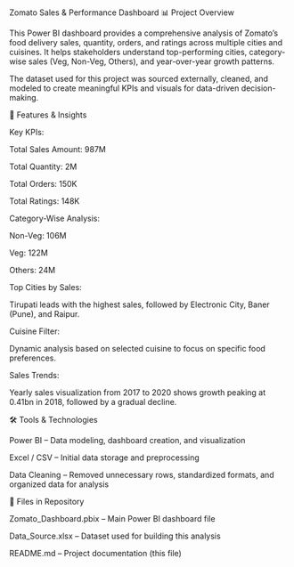 Zomato Sales & Performance Dashboard
📊 Project Overview

This Power BI dashboard provides a comprehensive analysis of Zomato’s food delivery sales, quantity, orders, and ratings across multiple cities and cuisines. It helps stakeholders understand top-performing cities, category-wise sales (Veg, Non-Veg, Others), and year-over-year growth patterns.

The dataset used for this project was sourced externally, cleaned, and modeled to create meaningful KPIs and visuals for data-driven decision-making.

🚀 Features & Insights

Key KPIs:

Total Sales Amount: 987M

Total Quantity: 2M

Total Orders: 150K

Total Ratings: 148K

Category-Wise Analysis:

Non-Veg: 106M

Veg: 122M

Others: 24M

Top Cities by Sales:

Tirupati leads with the highest sales, followed by Electronic City, Baner (Pune), and Raipur.

Cuisine Filter:

Dynamic analysis based on selected cuisine to focus on specific food preferences.

Sales Trends:

Yearly sales visualization from 2017 to 2020 shows growth peaking at 0.41bn in 2018, followed by a gradual decline.

🛠️ Tools & Technologies

Power BI – Data modeling, dashboard creation, and visualization

Excel / CSV – Initial data storage and preprocessing

Data Cleaning – Removed unnecessary rows, standardized formats, and organized data for analysis

📂 Files in Repository

Zomato_Dashboard.pbix – Main Power BI dashboard file

Data_Source.xlsx – Dataset used for building this analysis

README.md – Project documentation (this file)
